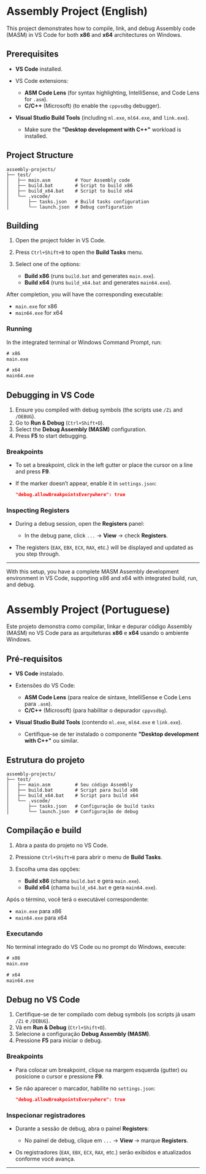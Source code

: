 # Assembly Project (English)

This project demonstrates how to compile, link, and debug Assembly code (MASM) in VS Code for both **x86** and **x64** architectures on Windows.

## Prerequisites

* **VS Code** installed.

* VS Code extensions:

  * **ASM Code Lens** (for syntax highlighting, IntelliSense, and Code Lens for `.asm`).
  * **C/C++** (Microsoft) (to enable the `cppvsdbg` debugger).

* **Visual Studio Build Tools** (including `ml.exe`, `ml64.exe`, and `link.exe`).

  * Make sure the **"Desktop development with C++"** workload is installed.

## Project Structure

```
assembly-projects/
├── test/
│   ├── main.asm         # Your Assembly code
│   ├── build.bat        # Script to build x86
│   ├── build_x64.bat    # Script to build x64
│   └── .vscode/
│       ├── tasks.json   # Build tasks configuration
│       └── launch.json  # Debug configuration
```

## Building

1. Open the project folder in VS Code.
2. Press `Ctrl+Shift+B` to open the **Build Tasks** menu.
3. Select one of the options:

   * **Build x86** (runs `build.bat` and generates `main.exe`).
   * **Build x64** (runs `build_x64.bat` and generates `main64.exe`).

After completion, you will have the corresponding executable:

* `main.exe` for x86
* `main64.exe` for x64

### Running

In the integrated terminal or Windows Command Prompt, run:

```bat
# x86
main.exe

# x64
main64.exe
```

## Debugging in VS Code

1. Ensure you compiled with debug symbols (the scripts use `/Zi` and `/DEBUG`).
2. Go to **Run & Debug** (`Ctrl+Shift+D`).
3. Select the **Debug Assembly (MASM)** configuration.
4. Press **F5** to start debugging.

### Breakpoints

* To set a breakpoint, click in the left gutter or place the cursor on a line and press **F9**.
* If the marker doesn’t appear, enable it in `settings.json`:

  ```json
  "debug.allowBreakpointsEverywhere": true
  ```

### Inspecting Registers

* During a debug session, open the **Registers** panel:

  * In the debug pane, click `...` → **View** → check **Registers**.
* The registers (`EAX`, `EBX`, `ECX`, `RAX`, etc.) will be displayed and updated as you step through.

---

With this setup, you have a complete MASM Assembly development environment in VS Code, supporting x86 and x64 with integrated build, run, and debug.

# Assembly Project (Portuguese)

Este projeto demonstra como compilar, linkar e depurar código Assembly (MASM) no VS Code para as arquiteturas **x86** e **x64** usando o ambiente Windows.

## Pré-requisitos

* **VS Code** instalado.

* Extensões do VS Code:

  * **ASM Code Lens** (para realce de sintaxe, IntelliSense e Code Lens para `.asm`).
  * **C/C++** (Microsoft) (para habilitar o depurador `cppvsdbg`).

* **Visual Studio Build Tools** (contendo `ml.exe`, `ml64.exe` e `link.exe`).

  * Certifique-se de ter instalado o componente **"Desktop development with C++"** ou similar.

## Estrutura do projeto

```
assembly-projects/
├── test/
│   ├── main.asm         # Seu código Assembly
│   ├── build.bat        # Script para build x86
│   ├── build_x64.bat    # Script para build x64
│   └── .vscode/
│       ├── tasks.json   # Configuração de build tasks
│       └── launch.json  # Configuração de debug
```

## Compilação e build

1. Abra a pasta do projeto no VS Code.
2. Pressione `Ctrl+Shift+B` para abrir o menu de **Build Tasks**.
3. Escolha uma das opções:

   * **Build x86** (chama `build.bat` e gera `main.exe`).
   * **Build x64** (chama `build_x64.bat` e gera `main64.exe`).

Após o término, você terá o executável correspondente:

* `main.exe` para x86
* `main64.exe` para x64

### Executando

No terminal integrado do VS Code ou no prompt do Windows, execute:

```bat
# x86
main.exe

# x64
main64.exe
```

## Debug no VS Code

1. Certifique-se de ter compilado com debug symbols (os scripts já usam `/Zi` e `/DEBUG`).
2. Vá em **Run & Debug** (`Ctrl+Shift+D`).
3. Selecione a configuração **Debug Assembly (MASM)**.
4. Pressione **F5** para iniciar o debug.

### Breakpoints

* Para colocar um breakpoint, clique na margem esquerda (gutter) ou posicione o cursor e pressione **F9**.
* Se não aparecer o marcador, habilite no `settings.json`:

  ```json
  "debug.allowBreakpointsEverywhere": true
  ```

### Inspecionar registradores

* Durante a sessão de debug, abra o painel **Registers**:

  * No painel de debug, clique em `...` → **View** → marque **Registers**.
* Os registradores (`EAX`, `EBX`, `ECX`, `RAX`, etc.) serão exibidos e atualizados conforme você avança.

---
